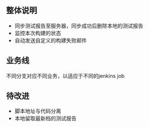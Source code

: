 

## 整体说明
- 同步测试报告至服务器，同步成功后删除本地的测试报告
- 监控本次构建的状态
- 自动发送自定义的构建失败邮件

## 业务线
不同分支对应不同业务，以适应于不同的jenkins job

## 待改进
- 脚本地址与代码分离
- 本地留取最新档的测试报告
